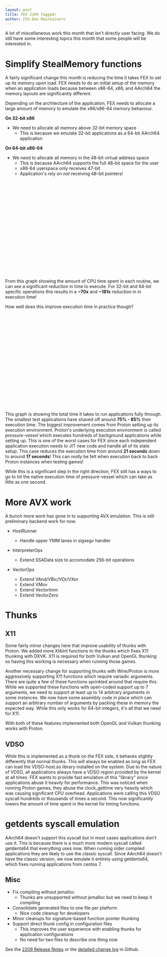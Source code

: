 ```yaml
---
layout: post
title: FEX 2209 Tagged!
author: FEX-Emu Maintainers
---
```


A lot of miscellaneous work this month that isn't directly user facing. We do still have some interesting topics this month that some people will be
interested in.

# Simplify StealMemory functions
A fairly significant change this month is reducing the time it takes FEX to set up its memory upon load. FEX needs to do an initial setup of the memory when an application loads
because between x86-64, x86, and AArch64 the memory layouts are significantly different.

Depending on the architecture of the application, FEX needs to allocate a large amount of memory to emulate the x86/x86-64 memory behaviour.

__On 32-bit x86__
* We need to allocate all memory above 32-bit memory space
  * This is because we emulate 32-bit applications as a 64-bit AArch64 application

__On 64-bit x86-64__
* We need to allocate all memory in the 48-bit virtual address space
  * This is because AArch64 supports the full 48-bit space for the user
  * x86-64 userspace only receives 47-bit
  * Application's rely on _not_ receiving 48-bit pointers!

<div id="Allocator_graph_raw" style="min-width: 250px; height: 300px; margin: 0 auto">
</div>

From this graph showing the amount of CPU time spent in each routine, we can see a significant reduction in time to execute.
For 32-bit and 64-bit specific operations this results in a __~70x__ and __~181x__ reduction in  in execution time!

How well does this improve execution time in practice though?

<div id="Allocator_graph" style="min-width: 250px; height: 300px; margin: 0 auto">
</div>

This graph is showing the total time it takes to run applications fully through. The smallest test applications have shaved off around __75% - 85%__ their execution time. The biggest improvement
comes from Proton setting up its execution environment. Proton's underlying execution environment is called _pressure-vessel_ which executes hundreds
of background applications while setting up. This is one of the worst cases for FEX since each independent application execution needs to JIT new code
and handle all of its state setup. This case reduces the execution time from around __21 seconds__ down to around __17 seconds__! This can _really_
be felt when execution back to back Proton instances when testing games!

While this is a significant step in the right direction, FEX still has a ways to go to hit the native execution time of pressure-vessel which can take
as little as one second.

# More AVX work
A bunch more work has gone in to supporting AVX emulation. This is still preliminary backend work for now.

- HostRunner
  - Handle upper YMM lanes in sigsegv handler

- InterpreterOps
  - Extend SSAData size to accomodate 256-bit operations

- VectorOps
  - Extend VAnd/VBic/VOr/VXor
  - Extend VMov
  - Extend VectorImm
  - Extend VectorZero

# Thunks
## X11
Some fairly minor changes here that improve usability of thunks with Proton. We added more Xlibint functions to the thunks which fixes X11 thunking
with DXVK. X11 is required for both Vulkan and OpenGL thunking so having this working is necessary when running those games.

Another necessary change for supporting thunks with Wine/Proton is more aggressively supporting X11 functions which require variadic arguments. There
are quite a few of these functions sprinkled around that require this. While we supported these functions with open-coded support up to 7 arguments,
we need to support at least up to 14 arbitrary arguments in some instances. We now have some assembly code in place which can support an arbitrary
number of arguments by packing these in memory the expected way. While this only works for 64-bit integers, it's all that we need for X11.

With both of these features implemented both OpenGL and Vulkan thunking works with Proton.

## VDSO
While this is implemented as a thunk on the FEX side, it behaves slightly differently that normal thunks. This will always be enabled as long as FEX
can load the VDSO-host.so library installed on the system. Due to the nature of VDSO, all applications always have a VDSO region provided by the
kernel at all times. FEX wants to provide fast emulation of this "library" since applications abuse it heavily for performance. This was noticed when
running Proton games, they abuse the clock_gettime very heavily which was causing significant CPU overhead. Applications were calling this VDSO
syscall hundreds or thousands of times a second. This now significantly lowers the amount of time spent in the kernel for timing functions.

# getdents syscall emulation
AArch64 doesn't support this syscall but in most cases applications don't use it. This is because there is a much more modern syscall called
getdents64 that everything uses now. When running older compiled applications they are likely to use the classic syscall. Since AArch64 doesn't have
the classic version, we now emulate it entirely using getdents64, which fixes running applications from centos 7.

## Misc
- Fix compiling without jemalloc
  - Thunks are unsupported without jemalloc but we need to keep it compiling
- Consolidate generated files to one file per platform
  - Nice code cleanup for developers
- Minor cleanups for signature-based function pointer thunking
- Support direct thunk config in configuration files
  - This improves the user experience with enabling thunks for application configurations
  - No need for two files to describe one thing now

See the [2209 Release Notes](https://github.com/FEX-Emu/FEX/releases/tag/FEX-2209) or the [detailed change log](https://github.com/FEX-Emu/FEX/compare/FEX-2208...FEX-2209) in Github.

<script src="https://ajax.googleapis.com/ajax/libs/jquery/1.8.2/jquery.min.js">
</script>
<script src="https://code.highcharts.com/highcharts.js">
</script>
<script src="https://code.highcharts.com/modules/exporting.js">
</script>

<script type="text/javascript">
Highcharts.chart('Allocator_graph', {
    chart: {
        type: 'column'
    },
    title: {
        text: 'Time to execute'
    },
    xAxis: {
        categories: [
            'Proton setup',
            '64-bit \'true\' app',
            '32-bit \'true\' app'
        ],
        crosshair: true
    },
    yAxis: {
        type: 'logarithmic',
        title: {
            useHTML: true,
            text: 'Milliseconds'
        }
    },
    tooltip: {
        headerFormat: '<span style="font-size:10px">{point.key}</span><table>',
        pointFormat: '<tr><td style="color:{series.color};padding:0">{series.name}: </td>' +
            '<td style="padding:0"><b>{point.y:.1f}</b></td></tr>',
        footerFormat: '</table>',
        shared: true,
        useHTML: true
    },
    plotOptions: {
        column: {
            pointPadding: 0.2,
            borderWidth: 0
        }
    },
    series: [{
        name: 'Post-Optimization',
        data: [17195.4, 60, 82.8]

    }, {
        name: 'Pre-Optimization',
        data: [21448.5, 70, 109.2]
    }]
});
Highcharts.chart('Allocator_graph_raw', {
    chart: {
        type: 'column'
    },
    title: {
        text: 'Time to execute'
    },
    xAxis: {
        categories: [
            'Raw x86 function time',
            'Raw x86-64 function time'
        ],
        crosshair: true
    },
    yAxis: {
        type: 'logarithmic',
        title: {
            useHTML: true,
            text: 'Microseconds'
        }
    },
    tooltip: {
        headerFormat: '<span style="font-size:10px">{point.key}</span><table>',
        pointFormat: '<tr><td style="color:{series.color};padding:0">{series.name}: </td>' +
            '<td style="padding:0"><b>{point.y:.1f}</b></td></tr>',
        footerFormat: '</table>',
        shared: true,
        useHTML: true
    },
    plotOptions: {
        column: {
            pointPadding: 0.2,
            borderWidth: 0
        }
    },
    series: [{
        name: 'Post-Optimization',
        data: [456, 259]

    }, {
        name: 'Pre-Optimization',
        data: [83069, 18106]
    }]
});

</script>
